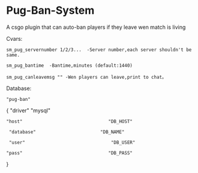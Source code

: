 # Pug-Ban-System
A csgo plugin that can auto-ban players if they leave wen match is living

Cvars:

	sm_pug_servernumber 1/2/3...  -Server number,each server shouldn't be same.
	
	sm_pug_bantime  -Bantime,minutes (default:1440)
	
	sm_pug_canleavemsg "" -Wen players can leave,print to chat。
	
Database:

	"pug-ban"
	
{
    "driver"                        "mysql"
    
    "host"                                "DB_HOST"
    
     "database"                        "DB_NAME"
     
     "user"                                "DB_USER"
     
    "pass"                                "DB_PASS"
    
}
